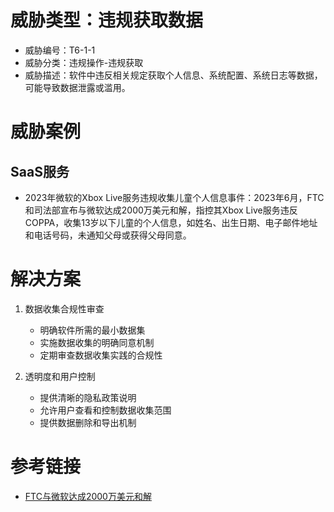 # 威胁类型：违规获取数据
- 威胁编号：T6-1-1
- 威胁分类：违规操作-违规获取
- 威胁描述：软件中违反相关规定获取个人信息、系统配置、系统日志等数据，可能导致数据泄露或滥用。

# 威胁案例
## SaaS服务
- 2023年微软的Xbox Live服务违规收集儿童个人信息事件：2023年6月，FTC和司法部宣布与微软达成2000万美元和解，指控其Xbox Live服务违反COPPA，收集13岁以下儿童的个人信息，如姓名、出生日期、电子邮件地址和电话号码，未通知父母或获得父母同意。

# 解决方案
1. 数据收集合规性审查
   - 明确软件所需的最小数据集
   - 实施数据收集的明确同意机制
   - 定期审查数据收集实践的合规性

2. 透明度和用户控制
   - 提供清晰的隐私政策说明
   - 允许用户查看和控制数据收集范围
   - 提供数据删除和导出机制

# 参考链接
- [FTC与微软达成2000万美元和解](https://www.ftc.gov/business-guidance/blog/2023/06/20-million-ftc-settlement-addresses-microsoft-xbox-illegal-collection-kids-data-game-changer-coppa)